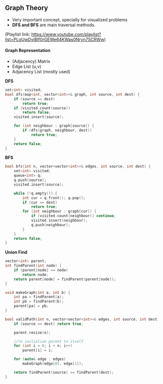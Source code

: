 ## Graph Theory

- Very important concept, specially for visualized problems
- **DFS and BFS** are main traversal methods.

(Playlist link: https://www.youtube.com/playlist?list=PLgUwDviBIf0rGEWe64KWas0Nryn7SCRWw)

#### Graph Representation
- (Adjacency) Matrix
- Edge List (u,v)
- Adjacency List (mostly used)

**DFS**
```cpp
set<int> visited;
bool dfs(map<int, vector<int>>& graph, int source, int dest) {
	if (source == dest)
		return true;
	if (visited.count(source))
		return false;
	visited.insert(source);

	for (int neighbour : graph[source]) {
		if (dfs(graph, neighbour, dest))
			return true;
	}
	return false;
}
```

**BFS**
```cpp
bool bfs(int n, vector<vector<int>>& edges, int source, int dest) {
	set<int> visited;
	queue<int> q;
	q.push(source);
	visited.insert(source);

	while (!q.empty()) {
		int cur = q.front(); q.pop();
		if (cur == dest)
			return true;
		for (int neighbour : graph[cur]) {
			if (visited.count(neighbour)) continue;
			visited.insert(neighbour);
			q.push(neighbour);
		}
	}
	return false;
}
```

**Union Find**
```cpp
vector<int> parent;
int findParent(int node) {
	if (parent[node] == node)
		return node;
	return parent[node] = findParent(parent[node]);
}

void makeGraph(int a, int b) {
	int pa = findParent(a);
	int pb = findParent(b);
	parent[pa] = pb;
}

bool validPath(int n, vector<vector<int>>& edges, int source, int dest) {
	if (source == dest) return true;

	parent.resize(n);

	//to initialize parent to itself
	for (int i = 0; i < n; i++)
		parent[i] = i;

	for (auto& edge : edges)
		makeGraph(edge[0], edge[1]);

	return findParent(source) == findParent(dest);
}
```
